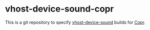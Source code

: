 # vhost-device-sound-copr

This is a git repository to specify
[vhost-device-sound](https://github.com/rust-vmm/vhost-device/tree/main/vhost-device-sound)
builds for
[Copr](https://copr.fedorainfracloud.org/coprs/dorinda/vhost-device-sound/).

